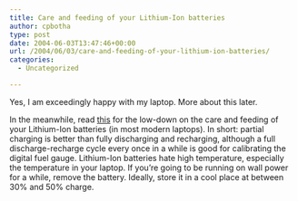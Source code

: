 ```yaml
---
title: Care and feeding of your Lithium-Ion batteries
author: cpbotha
type: post
date: 2004-06-03T13:47:46+00:00
url: /2004/06/03/care-and-feeding-of-your-lithium-ion-batteries/
categories:
  - Uncategorized

---
```

Yes, I am exceedingly happy with my laptop. More about this later.

In the meanwhile, read [this][1] for the low-down on the care and feeding of your Lithium-Ion batteries (in most modern laptops). In short: partial charging is better than fully discharging and recharging, although a full discharge-recharge cycle every once in a while is good for calibrating the digital fuel gauge. Lithium-Ion batteries hate high temperature, especially the temperature in your laptop. If you&#8217;re going to be running on wall power for a while, remove the battery. Ideally, store it in a cool place at between 30% and 50% charge.

 [1]: http://www.batteryuniversity.com/parttwo-34.htm
